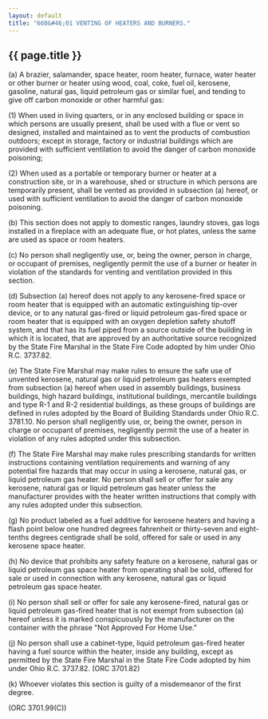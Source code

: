 ```yaml
---
layout: default 
title: "660&#46;01 VENTING OF HEATERS AND BURNERS."
---
```


{{ page.title }}
----------------

​(a) A brazier, salamander, space heater, room heater, furnace, water
heater or other burner or heater using wood, coal, coke, fuel oil,
kerosene, gasoline, natural gas, liquid petroleum gas or similar fuel,
and tending to give off carbon monoxide or other harmful gas:

​(1) When used in living quarters, or in any enclosed building or space
in which persons are usually present, shall be used with a flue or vent
so designed, installed and maintained as to vent the products of
combustion outdoors; except in storage, factory or industrial buildings
which are provided with sufficient ventilation to avoid the danger of
carbon monoxide poisoning;

​(2) When used as a portable or temporary burner or heater at a
construction site, or in a warehouse, shed or structure in which persons
are temporarily present, shall be vented as provided in subsection (a)
hereof, or used with sufficient ventilation to avoid the danger of
carbon monoxide poisoning.

​(b) This section does not apply to domestic ranges, laundry stoves, gas
logs installed in a fireplace with an adequate flue, or hot plates,
unless the same are used as space or room heaters.

​(c) No person shall negligently use, or, being the owner, person in
charge, or occupant of premises, negligently permit the use of a burner
or heater in violation of the standards for venting and ventilation
provided in this section.

​(d) Subsection (a) hereof does not apply to any kerosene-fired space or
room heater that is equipped with an automatic extinguishing tip-over
device, or to any natural gas-fired or liquid petroleum gas-fired space
or room heater that is equipped with an oxygen depletion safety shutoff
system, and that has its fuel piped from a source outside of the
building in which it is located, that are approved by an authoritative
source recognized by the State Fire Marshal in the State Fire Code
adopted by him under Ohio R.C. 3737.82.

​(e) The State Fire Marshal may make rules to ensure the safe use of
unvented kerosene, natural gas or liquid petroleum gas heaters exempted
from subsection (a) hereof when used in assembly buildings, business
buildings, high hazard buildings, institutional buildings, mercantile
buildings and type R-1 and R-2 residential buildings, as these groups of
buildings are defined in rules adopted by the Board of Building
Standards under Ohio R.C. 3781.10. No person shall negligently use, or,
being the owner, person in charge or occupant of premises, negligently
permit the use of a heater in violation of any rules adopted under this
subsection.

​(f) The State Fire Marshal may make rules prescribing standards for
written instructions containing ventilation requirements and warning of
any potential fire hazards that may occur in using a kerosene, natural
gas, or liquid petroleum gas heater. No person shall sell or offer for
sale any kerosene, natural gas or liquid petroleum gas heater unless the
manufacturer provides with the heater written instructions that comply
with any rules adopted under this subsection.

​(g) No product labeled as a fuel additive for kerosene heaters and
having a flash point below one hundred degrees fahrenheit or
thirty-seven and eight-tenths degrees centigrade shall be sold, offered
for sale or used in any kerosene space heater.

​(h) No device that prohibits any safety feature on a kerosene, natural
gas or liquid petroleum gas space heater from operating shall be sold,
offered for sale or used in connection with any kerosene, natural gas or
liquid petroleum gas space heater.

​(i) No person shall sell or offer for sale any kerosene-fired, natural
gas or liquid petroleum gas-fired heater that is not exempt from
subsection (a) hereof unless it is marked conspicuously by the
manufacturer on the container with the phrase "Not Approved For Home
Use."

​(j) No person shall use a cabinet-type, liquid petroleum gas-fired
heater having a fuel source within the heater, inside any building,
except as permitted by the State Fire Marshal in the State Fire Code
adopted by him under Ohio R.C. 3737.82. (ORC 3701.82)

​(k) Whoever violates this section is guilty of a misdemeanor of the
first degree.

(ORC 3701.99(C))
